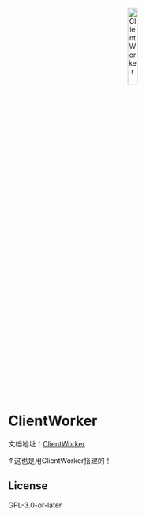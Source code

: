<p align="center">
<img src="https://unpkg.com/chenyfan-os@0.0.0-r22/ClientWorker.png" alt="ClientWorker" width="20%">
</p>

# ClientWorker

文档地址：[ClientWorker](https://cworker.pages.dev)

↑这也是用ClientWorker搭建的！

## License

GPL-3.0-or-later